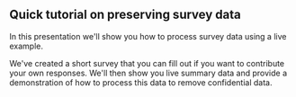 ## Quick tutorial on preserving survey data

In this presentation we'll show you how to process survey data using a live example. 

We've created a short survey that you can fill out if you want to contribute your own responses. We'll then show you live summary data and provide a demonstration of how to process this data to remove confidential data.
